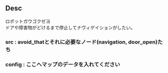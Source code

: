 ## Desc
ロボットガウゴクゼヨ<br>
ドアや障害物がどけるまで停止してナヴィゲイションがしたい。<br>
### **src**    : avoid_thatとそれに必要なノード(navigation, door_open)たち<br>
### **config** : ここへマップのデータを入れてください
